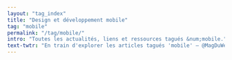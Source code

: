 ```yaml
---
layout: "tag_index"
title: "Design et développement mobile"
tag: "mobile"
permalink: "/tag/mobile/"
intro: "Toutes les actualités, liens et ressources tagués &num;mobile."
text-twtr: "En train d'explorer les articles tagués 'mobile' — @MagDuWebdesign"
---
```


